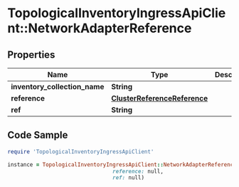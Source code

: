 # TopologicalInventoryIngressApiClient::NetworkAdapterReference

## Properties

Name | Type | Description | Notes
------------ | ------------- | ------------- | -------------
**inventory_collection_name** | **String** |  | 
**reference** | [**ClusterReferenceReference**](ClusterReferenceReference.md) |  | 
**ref** | **String** |  | 

## Code Sample

```ruby
require 'TopologicalInventoryIngressApiClient'

instance = TopologicalInventoryIngressApiClient::NetworkAdapterReference.new(inventory_collection_name: null,
                                 reference: null,
                                 ref: null)
```


